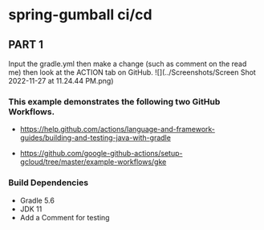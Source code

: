 # spring-gumball ci/cd 
## PART 1
Input the gradle.yml then make a change (such as comment on the read me) then look at the ACTION tab on GitHub.
![](../Screenshots/Screen Shot 2022-11-27 at 11.24.44 PM.png)

### This example demonstrates the following two GitHub Workflows.

* https://help.github.com/actions/language-and-framework-guides/building-and-testing-java-with-gradle

* https://github.com/google-github-actions/setup-gcloud/tree/master/example-workflows/gke

### Build Dependencies

* Gradle 5.6
* JDK 11
* Add a Comment for testing